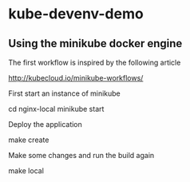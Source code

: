 # kube-devenv-demo

## Using the minikube docker engine

The first workflow is inspired by the following article

http://kubecloud.io/minikube-workflows/

First start an instance of minikube

   cd nginx-local
   minikube start

Deploy the application

   make create

Make some changes and run the build again

   make local 


